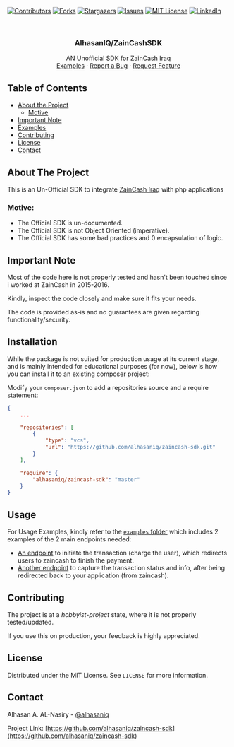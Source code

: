 [![Contributors][contributors-shield]][contributors-url]
[![Forks][forks-shield]][forks-url]
[![Stargazers][stars-shield]][stars-url]
[![Issues][issues-shield]][issues-url]
[![MIT License][license-shield]][license-url]
[![LinkedIn][linkedin-shield]][linkedin-url]

<!-- PROJECT INFO -->
<br />
<p align="center">

  <h3 align="center">AlhasanIQ/ZainCashSDK</h3>

  <p align="center">
    AN Unofficial SDK for ZainCash Iraq
    <br />
    <a href="https://github.com/alhasaniq/zaincash-sdk/tree/master/examples">Examples</a>
    ·
    <a href="https://github.com/alhasaniq/zaincash-sdk/issues">Report a Bug</a>
    ·
    <a href="https://github.com/alhasaniq/zaincash-sdk/issues">Request Feature</a>
  </p>
</p>

<!-- TABLE OF CONTENTS -->

## Table of Contents

-   [About the Project](#about-the-project)
    -   [Motive](#motive)
-   [Important Note](#important-note)
-   [Examples](#examples)
-   [Contributing](#contributing)
-   [License](#license)
-   [Contact](#contact)

<!-- ABOUT THE PROJECT -->

## About The Project

This is an Un-Official SDK to integrate [ZainCash Iraq](https://zaincash.iq) with php applications

### Motive:

-   The Official SDK is un-documented.
-   The Official SDK is not Object Oriented (imperative).
-   The Official SDK has some bad practices and 0 encapsulation of logic.

<!-- GETTING STARTED -->

## Important Note

Most of the code here is not properly tested and hasn't been touched since i worked at ZainCash in 2015-2016.

Kindly, inspect the code closely and make sure it fits your needs.

The code is provided as-is and no guarantees are given regarding functionality/security.

## Installation

While the package is not suited for production usage at its current stage, and is mainly intended for educational purposes (for now), below is how you can install it to an existing composer project:

Modify your `composer.json` to add a repositories source and a require statement:

```json
{
    ...

	"repositories": [
		{
			"type": "vcs",
			"url": "https://github.com/alhasaniq/zaincash-sdk.git"
		}
	],

	"require": {
		"alhasaniq/zaincash-sdk": "master"
	}
}
```

<!-- EXAMPLES -->

## Usage

For Usage Examples, kindly refer to the [`examples` folder](https://github.com/alhasaniq/zaincash-sdk/tree/master/examples) which includes 2 examples of the 2 main endpoints needed:

-   [An endpoint](https://github.com/alhasaniq/zaincash-sdk/blob/master/examples/example-init.php) to initiate the transaction (charge the user), which redirects users to zaincash to finish the payment.
-   [Another endpoint](https://github.com/alhasaniq/zaincash-sdk/blob/master/examples/example-redirect.php) to capture the transaction status and info, after being redirected back to your application (from zaincash).

<!-- CONTRIBUTING -->

## Contributing

The project is at a _hobbyist-project_ state, where it is not properly tested/updated.

If you use this on production, your feedback is highly appreciated.

<!-- LICENSE -->

## License

Distributed under the MIT License. See `LICENSE` for more information.

<!-- CONTACT -->

## Contact

Alhasan A. AL-Nasiry - [@alhasaniq](https://twitter.com/alhasaniq)

Project Link: [https://github.com/alhasaniq/zaincash-sdk](https://github.com/alhasaniq/zaincash-sdk)

<!-- MARKDOWN LINKS & IMAGES -->
<!-- https://www.markdownguide.org/basic-syntax/#reference-style-links -->

[contributors-shield]: https://img.shields.io/github/contributors/alhasaniq/zaincash-sdk.svg?style=flat-square
[contributors-url]: https://github.com/alhasaniq/zaincash-sdk/graphs/contributors
[forks-shield]: https://img.shields.io/github/forks/alhasaniq/zaincash-sdk.svg?style=flat-square
[forks-url]: https://github.com/alhasaniq/zaincash-sdk/network/members
[stars-shield]: https://img.shields.io/github/stars/alhasaniq/zaincash-sdk.svg?style=flat-square
[stars-url]: https://github.com/alhasaniq/zaincash-sdk/stargazers
[issues-shield]: https://img.shields.io/github/issues/alhasaniq/zaincash-sdk.svg?style=flat-square
[issues-url]: https://github.com/alhasaniq/zaincash-sdk/issues
[license-shield]: https://img.shields.io/github/license/alhasaniq/zaincash-sdk.svg?style=flat-square
[license-url]: https://github.com/alhasaniq/zaincash-sdk/blob/master/LICENSE
[linkedin-shield]: https://img.shields.io/badge/-LinkedIn-black.svg?style=flat-square&logo=linkedin&colorB=555
[linkedin-url]: https://linkedin.com/in/alhasaniq
